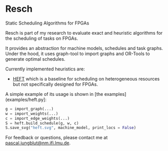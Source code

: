 # Resch

Static Scheduling Algorithms for FPGAs

Resch is part of my research to evaluate exact and heuristic algorithms for the scheduling of tasks on FPGAs.

It provides an abstraction for machine models, schedules and task graphs. Under the hood, it uses graph-tool to import
graphs and OR-Tools to generate optimal schedules.

Currently implemented heuristics are:

- [HEFT](resch/heft.py) which is a baseline for scheduling on heterogeneous resources but not specifically designed for
  FPGAs.

A simple example of its usage is shown in [the examples](examples/heft.py]:

```python
g = import_graph(...)
w = import_weights(...)
c = import_edge_weights(...)
S = heft.build_schedule(g, w, c)
S.save_svg("heft.svg", machine_model, print_locs = False)
```

For feedback or questions, please contact me at [pascal.jungblut@nm.ifi.lmu.de](mailto:pascal.jungblut@nm.ifi.lmu.de).
